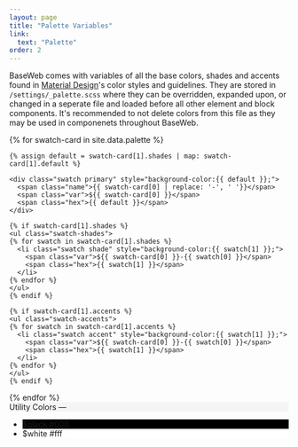 ```yaml
---
layout: page
title: "Palette Variables"
link:
  text: "Palette"
order: 2
---
```


BaseWeb comes with variables of all the base colors, shades and accents found in [Material Design](https://material.io/guidelines/style/color.html)'s color styles and guidelines. They are stored in `/settings/_palette.scss` where they can be overridden, expanded upon, or changed in a seperate file and loaded before all other element and block components. It's recommended to not delete colors from this file as they may be used in componenets throughout BaseWeb.

<div class="swatch-cards-wrapper">

  {% for swatch-card in site.data.palette %}
  <div class="swatch-card">

    {% assign default = swatch-card[1].shades | map: swatch-card[1].default %}

    <div class="swatch primary" style="background-color:{{ default }};">
      <span class="name">{{ swatch-card[0] | replace: '-', ' '}}</span>
      <span class="var">${{ swatch-card[0] }}</span>
      <span class="hex">{{ default }}</span>
    </div>

    {% if swatch-card[1].shades %}
    <ul class="swatch-shades">
    {% for swatch in swatch-card[1].shades %}
      <li class="swatch shade" style="background-color:{{ swatch[1] }};">
        <span class="var">${{ swatch-card[0] }}-{{ swatch[0] }}</span>
        <span class="hex">{{ swatch[1] }}</span>
      </li>
    {% endfor %}
    </ul>
    {% endif %}

    {% if swatch-card[1].accents %}
    <ul class="swatch-accents">
    {% for swatch in swatch-card[1].accents %}
      <li class="swatch accent" style="background-color:{{ swatch[1] }};">
        <span class="var">${{ swatch-card[0] }}-{{ swatch[0] }}</span>
        <span class="hex">{{ swatch[1] }}</span>
      </li>
    {% endfor %}
    </ul>
    {% endif %}

  </div>
  {% endfor %}

  <div class="swatch-card">
    <div class="swatch primary" style="background-color:#f5f5f5;">
      <span class="name">Utility Colors</span>
      <span class="var">&mdash;</span>
      <span class="hex"></span>
    </div>
    <ul class="swatch-shades">
      <li class="swatch shade" style="background-color:#000;">
        <span class="var">$black</span>
        <span class="hex">#000</span>
      </li>
      <li class="swatch shade" style="background-color:#fff;">
        <span class="var">$white</span>
        <span class="hex">#fff</span>
      </li>
    </ul>
  </div>

</div><!-- .swatch-cards-wrapper -->

<script>
// Source: http://stackoverflow.com/questions/1740700/how-to-get-hex-color-value-rather-than-rgb-value
var hexDigits = new Array("0","1","2","3","4","5","6","7","8","9","a","b","c","d","e","f");

//Function to convert hex format to a rgb color
function rgb2hex(rgb) {
  rgb = rgb.match(/^rgb\((\d+),\s*(\d+),\s*(\d+)\)$/);
  // I removed the `'#' +` from the return
  return hex(rgb[1]) + hex(rgb[2]) + hex(rgb[3]);
}

function hex(x) {
  return isNaN(x) ? "00" : hexDigits[(x - x % 16) / 16] + hexDigits[x % 16];
}

// Source: https://24ways.org/2010/calculating-color-contrast
function getContrastYIQ(hexcolor){
	var r = parseInt(hexcolor.substr(0,2),16);
	var g = parseInt(hexcolor.substr(2,2),16);
	var b = parseInt(hexcolor.substr(4,2),16);
	var yiq = ((r*299)+(g*587)+(b*114))/1000;
  // Range is between 0 and 255. 128 is the 50% mark. My pref is 170 (2/3 of 255)
	return (yiq >= 170) ? 'text-dark' : '';
}

;(function ($) {
  'use strict';

  $(document).ready(function () {

    // Looping threw our swatches
    $('.swatch').each(function() {
      var bg = $(this).css('backgroundColor');
      var text = getContrastYIQ(rgb2hex(bg));
      $(this).addClass(text);
    });

  });

}(jQuery));
</script>
